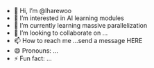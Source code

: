 - 👋 Hi, I’m @lharewoo
- 👀 I’m interested in AI learning modules
- 🌱 I’m currently learning massive parallelization
- 💞️ I’m looking to collaborate on ...
- 📫 How to reach me ...send a message HERE
- 😄 Pronouns: ...
- ⚡ Fun fact: ...

<!---
lharewoo/lharewoo is a ✨ special ✨ repository because its `README.md` (this file) appears on your GitHub profile.
You can click the Preview link to take a look at your changes.
--->
